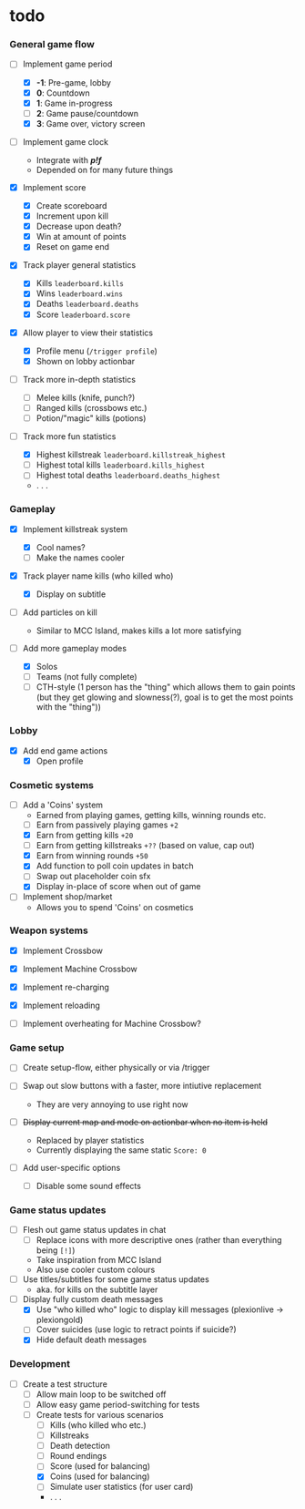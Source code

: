 # todo

### General game flow
- [ ] Implement game period
  - [x] **-1**: Pre-game, lobby
  - [x] **0**: Countdown
  - [x] **1**: Game in-progress
  - [ ] **2**: Game pause/countdown
  - [x] **3**: Game over, victory screen

- [ ] Implement game clock
  - Integrate with ***p!f***
  - Depended on for many future things

- [x] Implement score
  - [x] Create scoreboard
  - [x] Increment upon kill
  - [x] Decrease upon death?
  - [x] Win at amount of points
  - [x] Reset on game end

- [x] Track player general statistics
  - [x] Kills `leaderboard.kills`
  - [x] Wins `leaderboard.wins`
  - [x] Deaths `leaderboard.deaths`
  - [x] Score `leaderboard.score`
- [x] Allow player to view their statistics
  - [x] Profile menu (`/trigger profile`)
  - [x] Shown on lobby actionbar
- [ ] Track more in-depth statistics
  - [ ] Melee kills (knife, punch?)
  - [ ] Ranged kills (crossbows etc.)
  - [ ] Potion/"magic" kills (potions)
- [ ] Track more fun statistics
  - [x] Highest killstreak `leaderboard.killstreak_highest`
  - [ ] Highest total kills `leaderboard.kills_highest`
  - [ ] Highest total deaths `leaderboard.deaths_highest`
  - . . .

### Gameplay
- [x] Implement killstreak system
  - [x] Cool names?
  - [ ] Make the names cooler

- [x] Track player name kills (who killed who)
  - [x] Display on subtitle

- [ ] Add particles on kill
  - Similar to MCC Island, makes kills a lot more satisfying

- [ ] Add more gameplay modes
  - [x] Solos
  - [ ] Teams (not fully complete)
  - [ ] CTH-style (1 person has the "thing" which allows them to gain points (but they get glowing and slowness(?), goal is to get the most points with the "thing"))

### Lobby
- [x] Add end game actions
  - [x] Open profile

### Cosmetic systems
- [ ] Add a 'Coins' system
  - Earned from playing games, getting kills, winning rounds etc.
  - [ ] Earn from passively playing games `+2`
  - [x] Earn from getting kills `+20`
  - [ ] Earn from getting killstreaks `+??` (based on value, cap out)
  - [x] Earn from winning rounds `+50`
  - [x] Add function to poll coin updates in batch
  - [ ] Swap out placeholder coin sfx
  - [x] Display in-place of score when out of game

- [ ] Implement shop/market
  - Allows you to spend 'Coins' on cosmetics

### Weapon systems
- [x] Implement Crossbow
- [x] Implement Machine Crossbow

- [x] Implement re-charging
- [x] Implement reloading
- [ ] Implement overheating for Machine Crossbow?

### Game setup
- [ ] Create setup-flow, either physically or via /trigger
- [ ] Swap out slow buttons with a faster, more intiutive replacement
  - They are very annoying to use right now
- [ ] ~~Display current map and mode on actionbar when no item is held~~
  - Replaced by player statistics
  - Currently displaying the same static `Score: 0`

- [ ] Add user-specific options
  - [ ] Disable some sound effects

### Game status updates
- [ ] Flesh out game status updates in chat
  - [ ] Replace icons with more descriptive ones (rather than everything being `[!]`)
  - Take inspiration from MCC Island
  - Also use cooler custom colours
- [ ] Use titles/subtitles for some game status updates
  - aka. for kills on the subtitle layer
- [ ] Display fully custom death messages
  - [x] Use "who killed who" logic to display kill messages (plexionlive -> plexiongold)
  - [ ] Cover suicides (use logic to retract points if suicide?)
  - [x] Hide default death messages

### Development
- [ ] Create a test structure
  - [ ] Allow main loop to be switched off
  - [ ] Allow easy game period-switching for tests
  - [ ] Create tests for various scenarios
    - [ ] Kills (who killed who etc.)
    - [ ] Killstreaks
    - [ ] Death detection
    - [ ] Round endings
    - [ ] Score (used for balancing)
    - [x] Coins (used for balancing)
    - [ ] Simulate user statistics (for user card)
    - . . .